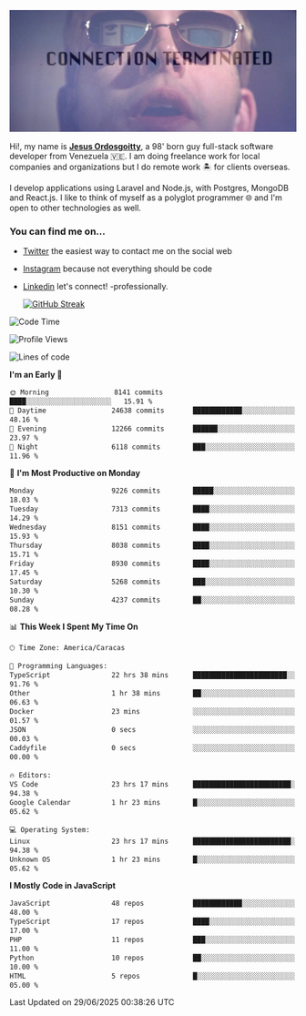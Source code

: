 ![hackers movie reference](./disconnected.jpg)

Hi!, my name is [**Jesus Ordosgoitty**](https://jodaz.dev), a 98' born guy full-stack software developer from Venezuela 🇻🇪. I am doing freelance work for local companies and organizations but I do remote work 🏝️ for clients overseas. 

I develop applications using Laravel and Node.js, with Postgres, MongoDB and React.js. I like to think of myself as a polyglot programmer 🌐 and I'm open to other technologies as well.

### You can find me on...

- [Twitter](https://twitter.com/jodaz_) the easiest way to contact me on the social web
- [Instagram](https://instagram.com/jodaz_) because not everything should be code
- [Linkedin](https://linkedin.com/in/jodaz) let's connect! -professionally.


    [![GitHub Streak](https://streak-stats.demolab.com?user=jodaz&theme=tokyonight)](https://git.io/streak-stats)

<!--START_SECTION:waka-->
![Code Time](http://img.shields.io/badge/Code%20Time-10%2C112%20hrs%2044%20mins-blue)

![Profile Views](http://img.shields.io/badge/Profile%20Views-0-blue)

![Lines of code](https://img.shields.io/badge/From%20Hello%20World%20I%27ve%20Written-83.6%20million%20lines%20of%20code-blue)

**I'm an Early 🐤** 

```text
🌞 Morning                8141 commits        ████░░░░░░░░░░░░░░░░░░░░░   15.91 % 
🌆 Daytime                24638 commits       ████████████░░░░░░░░░░░░░   48.16 % 
🌃 Evening                12266 commits       ██████░░░░░░░░░░░░░░░░░░░   23.97 % 
🌙 Night                  6118 commits        ███░░░░░░░░░░░░░░░░░░░░░░   11.96 % 
```
📅 **I'm Most Productive on Monday** 

```text
Monday                   9226 commits        █████░░░░░░░░░░░░░░░░░░░░   18.03 % 
Tuesday                  7313 commits        ████░░░░░░░░░░░░░░░░░░░░░   14.29 % 
Wednesday                8151 commits        ████░░░░░░░░░░░░░░░░░░░░░   15.93 % 
Thursday                 8038 commits        ████░░░░░░░░░░░░░░░░░░░░░   15.71 % 
Friday                   8930 commits        ████░░░░░░░░░░░░░░░░░░░░░   17.45 % 
Saturday                 5268 commits        ███░░░░░░░░░░░░░░░░░░░░░░   10.30 % 
Sunday                   4237 commits        ██░░░░░░░░░░░░░░░░░░░░░░░   08.28 % 
```


📊 **This Week I Spent My Time On** 

```text
🕑︎ Time Zone: America/Caracas

💬 Programming Languages: 
TypeScript               22 hrs 38 mins      ███████████████████████░░   91.76 % 
Other                    1 hr 38 mins        ██░░░░░░░░░░░░░░░░░░░░░░░   06.63 % 
Docker                   23 mins             ░░░░░░░░░░░░░░░░░░░░░░░░░   01.57 % 
JSON                     0 secs              ░░░░░░░░░░░░░░░░░░░░░░░░░   00.03 % 
Caddyfile                0 secs              ░░░░░░░░░░░░░░░░░░░░░░░░░   00.00 % 

🔥 Editors: 
VS Code                  23 hrs 17 mins      ████████████████████████░   94.38 % 
Google Calendar          1 hr 23 mins        █░░░░░░░░░░░░░░░░░░░░░░░░   05.62 % 

💻 Operating System: 
Linux                    23 hrs 17 mins      ████████████████████████░   94.38 % 
Unknown OS               1 hr 23 mins        █░░░░░░░░░░░░░░░░░░░░░░░░   05.62 % 
```

**I Mostly Code in JavaScript** 

```text
JavaScript               48 repos            ████████████░░░░░░░░░░░░░   48.00 % 
TypeScript               17 repos            ████░░░░░░░░░░░░░░░░░░░░░   17.00 % 
PHP                      11 repos            ███░░░░░░░░░░░░░░░░░░░░░░   11.00 % 
Python                   10 repos            ██░░░░░░░░░░░░░░░░░░░░░░░   10.00 % 
HTML                     5 repos             █░░░░░░░░░░░░░░░░░░░░░░░░   05.00 % 
```




 Last Updated on 29/06/2025 00:38:26 UTC
<!--END_SECTION:waka-->
